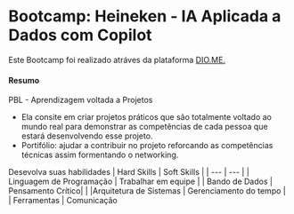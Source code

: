 
# Bootcamp: Heineken - IA Aplicada a Dados com Copilot
Este Bootcamp foi realizado atráves da plataforma [DIO.ME.](https://auth.dio.me/realms/master/protocol/openid-connect/auth?client_id=spa-core-client&redirect_uri=https%3A%2F%2Fweb.dio.me%2Fhome&state=1ee633f1-4cc2-4d9f-82ae-07eeff423c41&response_mode=fragment&response_type=code&scope=openid&nonce=89ede2e2-d8a2-4c1c-91c5-c0e6c85d9212)


#### Resumo 

PBL - Aprendizagem voltada a Projetos
 - Ela consite em criar projetos práticos que são totalmente voltado ao mundo real para demonstrar as competências de cada pessoa que estará desenvolvendo esse projeto.
 - Portifólio: ajudar a contribuir no projeto reforcando as competências técnicas assim formentando o networking.

Desevolva suas habilidades
| Hard Skills   | Soft Skills |
| ---      | ---       |
| Linguagem de Programação | Trabalhar em equipe  |
| Bando de Dados     | Pensamento Crítico|        |
|Arquitetura de Sistemas |  Gerenciamento do tempo                      |
| Ferramentas         |                      Comunicação
